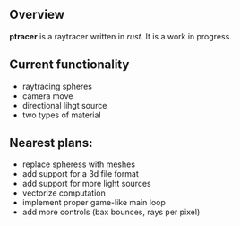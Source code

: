## Overview

**ptracer** is a raytracer written in *rust*. It is a work in progress.

## Current functionality

- raytracing spheres
- camera move
- directional lihgt source
- two types of material

## Nearest plans:

- replace spheress with meshes
- add support for a 3d file format
- add support for more light sources
- vectorize computation
- implement proper game-like main loop
- add more controls (bax bounces, rays per pixel)
